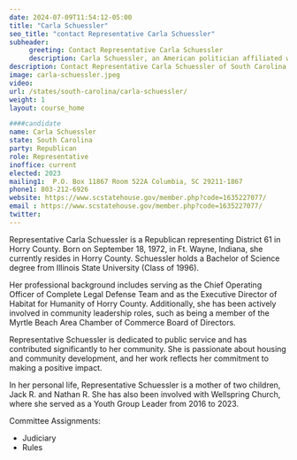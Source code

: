 ```yaml
---
date: 2024-07-09T11:54:12-05:00
title: "Carla Schuessler"
seo_title: "contact Representative Carla Schuessler"
subheader:
     greeting: Contact Representative Carla Schuessler
     description: Carla Schuessler, an American politician affiliated with the Republican Party, has been serving as a representative for District 61 in the South Carolina House of Representatives since November 14, 2022.
description: Contact Representative Carla Schuessler of South Carolina. Contact information for Carla Schuessler includes email address, phone number, and mailing address.
image: carla-schuessler.jpeg
video:
url: /states/south-carolina/carla-schuessler/
weight: 1
layout: course_home

####candidate
name: Carla Schuessler
state: South Carolina
party: Republican
role: Representative
inoffice: current
elected: 2023
mailing1:  P.O. Box 11867 Room 522A Columbia, SC 29211-1867
phone1: 803-212-6926
website: https://www.scstatehouse.gov/member.php?code=1635227077/
email : https://www.scstatehouse.gov/member.php?code=1635227077/
twitter: 
---
```

Representative Carla Schuessler is a Republican representing District 61 in Horry County. Born on September 18, 1972, in Ft. Wayne, Indiana, she currently resides in Horry County. Schuessler holds a Bachelor of Science degree from Illinois State University (Class of 1996).

Her professional background includes serving as the Chief Operating Officer of Complete Legal Defense Team and as the Executive Director of Habitat for Humanity of Horry County. Additionally, she has been actively involved in community leadership roles, such as being a member of the Myrtle Beach Area Chamber of Commerce Board of Directors.

Representative Schuessler is dedicated to public service and has contributed significantly to her community. She is passionate about housing and community development, and her work reflects her commitment to making a positive impact.

In her personal life, Representative Schuessler is a mother of two children, Jack R. and Nathan R. She has also been involved with Wellspring Church, where she served as a Youth Group Leader from 2016 to 2023.

Committee Assignments:
- Judiciary
- Rules
